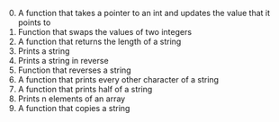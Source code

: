 0. A function that takes a pointer to an int and updates the value that it points to
1. Function that swaps the values of two integers
2. A function that returns the length of a string
3. Prints a string
4. Prints a string in reverse
5. Function that reverses a string
6. A function that prints every other character of a string
7. A function that prints half of a string
8. Prints n elements of an array
9. A function that copies a string
